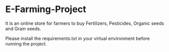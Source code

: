 # E-Farming-Project

It is an online store for farmers to buy Fertilizers, Pesticides, Organic seeds and Grain seeds.

Please install the requirements.txt in your virtual environment before running the project.

